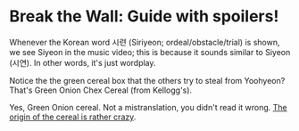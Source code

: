 # Break the Wall: Guide with spoilers!

Whenever the Korean word 시련 (Siriyeon; ordeal/obstacle/trial) is shown,
we see Siyeon in the music video; this is because it sounds similar to Siyeon (시연).
In other words, it's just wordplay.

Notice the the green cereal box that the others try to steal from Yoohyeon?
That's Green Onion Chex Cereal (from Kellogg's).

Yes, Green Onion cereal. Not a mistranslation, you didn't read it wrong.
[The origin of the cereal is rather crazy](https://tastesseoulgood.wordpress.com/2020/07/02/green-onion-chex/).
